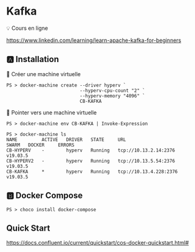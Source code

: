 # Kafka


:bulb: Cours en ligne

https://www.linkedin.com/learning/learn-apache-kafka-for-beginners

## :a: Installation

:pushpin: Créer une machine virtuelle

```
PS > docker-machine create --driver hyperv `
                           --hyperv-cpu-count "2" `
                           --hyperv-memory "4096" `
                           CB-KAFKA
```

:pushpin: Pointer vers une machine virtuelle

```
PS > docker-machine env CB-KAFKA | Invoke-Expression
```

```
PS > docker-machine ls
NAME         ACTIVE   DRIVER   STATE     URL                      SWARM   DOCKER     ERRORS
CB-HYPERV    -        hyperv   Running   tcp://10.13.2.14:2376            v19.03.5
CB-HYPERV2   -        hyperv   Running   tcp://10.13.5.54:2376            v19.03.5
CB-KAFKA     *        hyperv   Running   tcp://10.13.4.228:2376           v19.03.5
```


## :b: Docker Compose

```
PS > choco install docker-compose
```


## Quick Start

https://docs.confluent.io/current/quickstart/cos-docker-quickstart.html#


